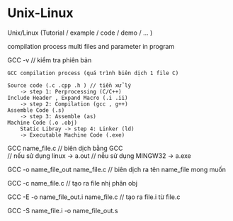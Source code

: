 # Unix-Linux
Unix/Linux (Tutorial / example / code / demo / ... )

compilation process multi files and parameter in program

GCC -v // kiểm tra phiên bản 
```
GCC compilation process (quá trình biên dịch 1 file C)

Source code (.c .cpp .h ) // tiền xử lý
    -> step 1: Perprocessing (C/C++)
Include Header , Expand Macro (.i .ii)
    -> step 2: Compilation (gcc , g++)
Assemble Code (.s)
    -> step 3: Assemble (as)
Machine Code (.o .obj)
    Static Libray -> step 4: Linker (ld)
    -> Executable Machine Code (.exe)
```
GCC name_file.c // biên dịch bằng GCC  
                // nếu sử dụng linux -> a.out
                // nễu sử dụng MINGW32 -> a.exe

GCC -o name_file_out name_file.c
                //  biên dịch ra tên name_file mong muốn

GCC -c name_file.c 
                // tạo ra file nhị phân obj 

GCC -E -o name_file_out.i name_file.c
                // tạo ra file.i từ file.c

GCC -S name_file.i -o name_file_out.s


